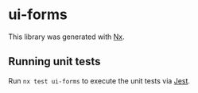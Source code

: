 # ui-forms

This library was generated with [Nx](https://nx.dev).

## Running unit tests

Run `nx test ui-forms` to execute the unit tests via [Jest](https://jestjs.io).
